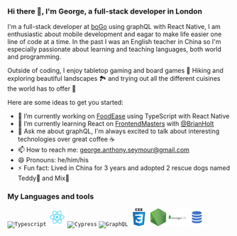 ### Hi there 👋, I'm George, a full-stack developer in London 

I'm a full-stack developer at [boGo](https://github.com/jakewmiles/bogo-client) using graphQL with React Native, I am enthusiastic about mobile development and eagar to make life easier one line of code at a time. In the past I was an English teacher in China so I'm especially passionate about learning and teaching languages, both world and programming. 

Outside of coding, I enjoy tabletop gaming and board games 🎲 Hiking and exploring beautiful landscapes 🏞 and trying out all the different cuisines the world has to offer 🍴

Here are some ideas to get you started:

- 🔭 I’m currently working on [FoodEase](https://github.com/Gerseymour/foodease.git) using TypeScript with React Native 
- 🌱 I’m currently learning React on [FrontendMasters](https://frontendmasters.com/) with [@BrianHolt](https://github.com/btholt)
- 💬 Ask me about graphQL, I'm always excited to talk about interesting technologies over great coffee ☕ 
- 📫 How to reach me: george.anthony.seymour@gmail.com
- 😄 Pronouns: he/him/his
- ⚡ Fun fact: Lived in China for 3 years and adopted 2 rescue dogs named Teddy🐺 and Mix🐺



### My Languages and tools
<code><img height="40" alt="Typescript" src="https://github.com/remojansen/logo.ts/blob/master/ts.png"></code>
<code><img height="40" alt="ReactNative" src="https://raw.githubusercontent.com/github/explore/80688e429a7d4ef2fca1e82350fe8e3517d3494d/topics/react/react.png"></code>
<code><img height="40" alt="Cypress" src="https://user-images.githubusercontent.com/61637775/125088524-6a357700-e0c5-11eb-925f-95d0d8cf01aa.png"></code>
<code><img height="40" alt="GraphQL" src="https://user-images.githubusercontent.com/61637775/125089634-6ce49c00-e0c6-11eb-8986-17d68c5faa43.png"></code>
<code><img height="40" alt="CSS" src="https://raw.githubusercontent.com/github/explore/80688e429a7d4ef2fca1e82350fe8e3517d3494d/topics/css/css.png"></code>
<code><img height="40" alt="nodeJs" src="https://raw.githubusercontent.com/github/explore/80688e429a7d4ef2fca1e82350fe8e3517d3494d/topics/nodejs/nodejs.png"></code>
<code><img height="40" alt="MongoDB" src="https://raw.githubusercontent.com/github/explore/80688e429a7d4ef2fca1e82350fe8e3517d3494d/topics/mongodb/mongodb.png"></code>
<code><img height="40" alt="SQL" src="https://raw.githubusercontent.com/github/explore/80688e429a7d4ef2fca1e82350fe8e3517d3494d/topics/sql/sql.png"></code>
